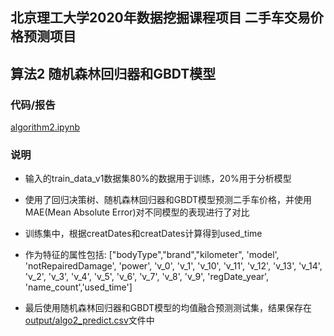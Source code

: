 ## 北京理工大学2020年数据挖掘课程项目 二手车交易价格预测项目
## 算法2 随机森林回归器和GBDT模型

### 代码/报告
[algorithm2.ipynb](algorithm2.ipynb)

### 说明

- 输入的train_data_v1数据集80%的数据用于训练，20%用于分析模型
- 使用了回归决策树、随机森林回归器和GBDT模型预测二手车价格，并使用MAE(Mean Absolute Error)对不同模型的表现进行了对比
- 训练集中，根据creatDates和creatDates计算得到used_time
- 作为特征的属性包括:
            ["bodyType","brand","kilometer",
              'model', 'notRepairedDamage', 'power',
              'v_0', 'v_1', 'v_10', 'v_11', 'v_12', 'v_13', 'v_14',
               'v_2', 'v_3', 'v_4', 'v_5', 'v_6', 'v_7', 'v_8', 'v_9', 
              'regDate_year',
              'name_count','used_time']

- 最后使用随机森林回归器和GBDT模型的均值融合预测测试集，结果保存在[output/algo2_predict.csv](https://github.com/liucc1997/DMC/blob/master/DataMining_project/output/submmit_stack.csv)文件中

